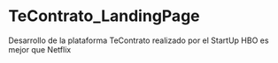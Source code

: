 # TeContrato_LandingPage
Desarrollo de la plataforma TeContrato realizado por el StartUp HBO es mejor que Netflix
